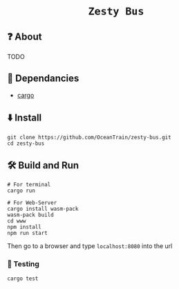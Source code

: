 <div align="center">

  <h1><code>Zesty Bus</code></h1>

 </div>


## 	&#10067; About

TODO

## 🐧 Dependancies

* [cargo](https://doc.rust-lang.org/cargo/getting-started/installation.html)

## ⬇️ Install

```
git clone https://github.com/OceanTrain/zesty-bus.git
cd zesty-bus
```


## 🛠️ Build and Run

```
# For terminal
cargo run

# For Web-Server
cargo install wasm-pack
wasm-pack build
cd www
npm install
npm run start
```

Then go to a browser and type `localhost:8080` into the url

### 🔬 Testing

```
cargo test
```
